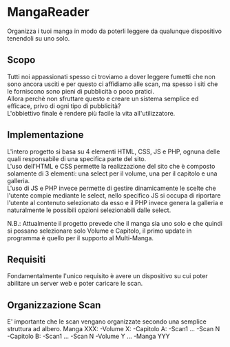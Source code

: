 # MangaReader
Organizza i tuoi manga in modo da poterli leggere da qualunque dispositivo tenendoli su uno solo.

## Scopo
Tutti noi appassionati spesso ci troviamo a dover leggere fumetti che non sono ancora usciti e per questo ci affidiamo alle scan, ma spesso i siti che le forniscono sono pieni di pubblicità o poco pratici.
<br>Allora perchè non sfruttare questo e creare un sistema semplice ed efficace, privo di ogni tipo di pubblicità?
<br>L'obbiettivo finale è rendere più facile la vita all'utilizzatore.

## Implementazione
L'intero progetto si basa su 4 elementi HTML, CSS, JS e PHP, ognuna delle quali responsabile di una specifica parte del sito.
<br>L'uso dell'HTML e CSS permette la realizzazione del sito che è composto solamente di 3 elementi: una select per il volume, una per il capitolo e una galleria.
<br>L'uso di JS e PHP invece permette di gestire dinamicamente le scelte che l'utente compie mediante le select, nello specifico JS si occupa di riportare l'utente al contenuto selezionato da esso e il PHP invece genera la galleria e naturalmente le possibili opzioni selezionabili dalle select.

N.B.: Attualmente il progetto prevede che il manga sia uno solo e che quindi si possano selezionare solo Volume e Capitolo, il primo update in programma è quello per il supporto al Multi-Manga.

## Requisiti
Fondamentalmente l'unico requisito è avere un dispositivo su cui poter abilitare un server web e poter caricare le scan.

## Organizzazione Scan
E' importante che le scan vengano organizzate secondo una semplice struttura ad albero.
    Manga XXX:
    -Volume X:
      -Capitolo A:
        -Scan1
        ...
        -Scan N
      -Capitolo B:
        -Scan1
        ...
        -Scan N
    -Volume Y
    ...
  -Manga YYY

